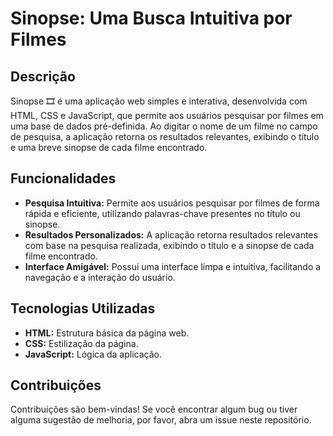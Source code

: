 # Sinopse: Uma Busca Intuitiva por Filmes

## Descrição
Sinopse 🎞️  é uma aplicação web simples e interativa, desenvolvida com HTML, CSS e JavaScript, que permite aos usuários pesquisar por filmes em uma base de dados pré-definida. Ao digitar o nome de um filme no campo de pesquisa, a aplicação retorna os resultados relevantes, exibindo o título e uma breve sinopse de cada filme encontrado.

## Funcionalidades
* **Pesquisa Intuitiva:** Permite aos usuários pesquisar por filmes de forma rápida e eficiente, utilizando palavras-chave presentes no título ou sinopse.
* **Resultados Personalizados:** A aplicação retorna resultados relevantes com base na pesquisa realizada, exibindo o título e a sinopse de cada filme encontrado.
* **Interface Amigável:** Possui uma interface limpa e intuitiva, facilitando a navegação e a interação do usuário.

## Tecnologias Utilizadas
* **HTML:** Estrutura básica da página web.
* **CSS:** Estilização da página.
* **JavaScript:** Lógica da aplicação.

 ## Contribuições
Contribuições são bem-vindas! Se você encontrar algum bug ou tiver alguma sugestão de melhoria, por favor, abra um issue neste repositório.
